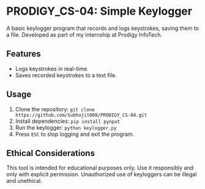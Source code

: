 
# PRODIGY_CS-04: Simple Keylogger

A basic keylogger program that records and logs keystrokes, saving them to a file. Developed as part of my internship at Prodigy InfoTech.

## Features

- Logs keystrokes in real-time.
- Saves recorded keystrokes to a text file.

## Usage

1. Clone the repository: `git clone https://github.com/Subhojit008/PRODIGY_CS-04.git`
2. Install dependencies: `pip install pynput`
3. Run the keylogger: `python keylogger.py`
4. Press `ESC` to stop logging and exit the program.

## Ethical Considerations

This tool is intended for educational purposes only. Use it responsibly and only with explicit permission. Unauthorized use of keyloggers can be illegal and unethical.

